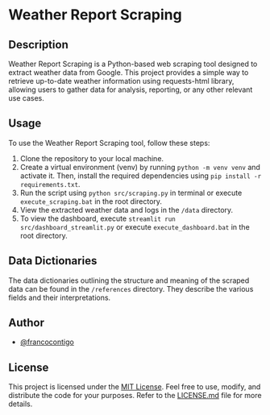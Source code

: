 # Weather Report Scraping

## Description

Weather Report Scraping is a Python-based web scraping tool designed to extract weather data from Google. This project provides a simple way to retrieve up-to-date weather information using requests-html library, allowing users to gather data for analysis, reporting, or any other relevant use cases.

## Usage

To use the Weather Report Scraping tool, follow these steps:

1. Clone the repository to your local machine.
2. Create a virtual environment (venv) by running `python -m venv venv` and activate it. Then, install the required dependencies using `pip install -r requirements.txt`.
3. Run the script using `python src/scraping.py` in terminal or execute `execute_scraping.bat` in the root directory.
4. View the extracted weather data and logs in the `/data` directory.
5. To view the dashboard, execute `streamlit run src/dashboard_streamlit.py` or execute `execute_dashboard.bat` in the root directory.

## Data Dictionaries

The data dictionaries outlining the structure and meaning of the scraped data can be found in the `/references` directory. They describe the various fields and their interpretations.

## Author

- [@francocontigo](https://www.github.com/francocontigo)

## License

This project is licensed under the [MIT License](LICENSE.md). Feel free to use, modify, and distribute the code for your purposes. Refer to the [LICENSE.md](LICENSE.md) file for more details.
